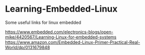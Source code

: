 # Learning-Embedded-Linux
Some useful links for linux embedded

https://www.embedded.com/electronics-blogs/open-mike/4420567/Learning-Linux-for-embedded-systems
https://www.amazon.com/Embedded-Linux-Primer-Practical-Real-World/dp/0131679848
